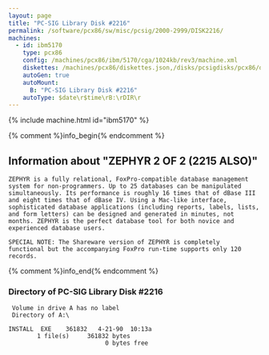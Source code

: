 ```yaml
---
layout: page
title: "PC-SIG Library Disk #2216"
permalink: /software/pcx86/sw/misc/pcsig/2000-2999/DISK2216/
machines:
  - id: ibm5170
    type: pcx86
    config: /machines/pcx86/ibm/5170/cga/1024kb/rev3/machine.xml
    diskettes: /machines/pcx86/diskettes.json,/disks/pcsigdisks/pcx86/diskettes.json
    autoGen: true
    autoMount:
      B: "PC-SIG Library Disk #2216"
    autoType: $date\r$time\rB:\rDIR\r
---
```


{% include machine.html id="ibm5170" %}

{% comment %}info_begin{% endcomment %}

## Information about "ZEPHYR 2 OF 2 (2215 ALSO)"

    ZEPHYR is a fully relational, FoxPro-compatible database management
    system for non-programmers. Up to 25 databases can be manipulated
    simultaneously. Its performance is roughly 16 times that of dBase III
    and eight times that of dBase IV. Using a Mac-like interface,
    sophisticated database applications (including reports, labels, lists,
    and form letters) can be designed and generated in minutes, not
    months. ZEPHYR is the perfect database tool for both novice and
    experienced database users.
    
    SPECIAL NOTE: The Shareware version of ZEPHYR is completely
    functional but the accompanying FoxPro run-time supports only 120
    records.
{% comment %}info_end{% endcomment %}


### Directory of PC-SIG Library Disk #2216

     Volume in drive A has no label
     Directory of A:\

    INSTALL  EXE    361832   4-21-90  10:13a
            1 file(s)     361832 bytes
                               0 bytes free
